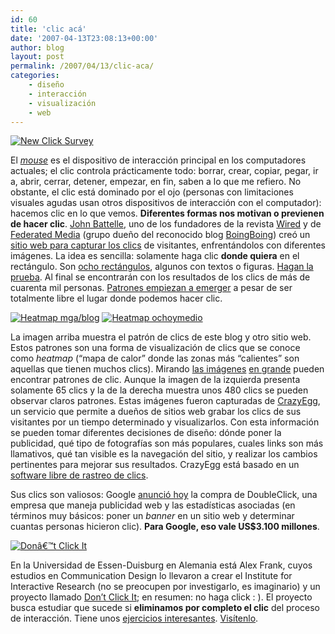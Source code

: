 ```yaml
---
id: 60
title: 'clic acá'
date: '2007-04-13T23:08:13+00:00'
author: blog
layout: post
permalink: /2007/04/13/clic-aca/
categories:
    - diseño
    - interacción
    - visualización
    - web
---
```


[![New Click Survey](/blog/assets/uploads/2007/04/clicksurvey.jpg)](http://blog.outer-court.com/click2/)

El [*mouse*](http://en.wikipedia.org/wiki/Computer_mouse "el mouse en Wikipedia") es el dispositivo de interacción principal en los computadores actuales; el clic controla prácticamente todo: borrar, crear, copiar, pegar, ir a, abrir, cerrar, detener, empezar, en fin, saben a lo que me refiero. No obstante, el clic está dominado por el ojo (personas con limitaciones visuales agudas usan otros dispositivos de interacción con el computador): hacemos clic en lo que vemos. **Diferentes formas nos motivan o previenen de hacer clic**. [John Battelle](http://battellemedia.com/ "sitio web Battelle Media"), uno de los fundadores de la revista [Wired](http://www.wired.com) y de [Federated Media](http://federatedmedia.net/) (grupo dueño del reconocido blog [BoingBoing](http://www.boingboing.net/)) creó un [sitio web para capturar los clics](http://blog.outer-court.com/click2/ "encuesta de clics") de visitantes, enfrentándolos con diferentes imágenes. La idea es sencilla: solamente haga clic **donde quiera** en el rectángulo. Son [ocho rectángulos](http://blog.outer-court.com/click2/ "encuesta de clics"), algunos con textos o figuras. [Hagan la prueba](http://blog.outer-court.com/click2/ "encuesta de clics"). Al final se encontrarán con los resultados de los clics de más de cuarenta mil personas. [Patrones empiezan a emerger](http://blog.outer-court.com/click2/?mode=result "resultados encuesta de clics") a pesar de ser totalmente libre el lugar donde podemos hacer clic.

[![Heatmap mga/blog](/blog/assets/uploads/2007/04/heatmap.thumbnail.gif)](/blog/assets/uploads/2007/04/heatmap.gif "Heatmap mga/blog") [![Heatmap ochoymedio](/blog/assets/uploads/2007/04/heatmap.thumbnail.png)](/blog/assets/uploads/2007/04/heatmap.png "Heatmap ochoymedio")

La imagen arriba muestra el patrón de clics de este blog y otro sitio web. Estos patrones son una forma de visualización de clics que se conoce como *heatmap* (“mapa de calor” donde las zonas más “calientes” son aquellas que tienen muchos clics). Mirando [las imágenes](/blog/assets/uploads/2007/04/heatmap.gif) [en grande](/blog/assets/uploads/2007/04/heatmap.png) pueden encontrar patrones de clic. Aunque la imagen de la izquierda presenta solamente 65 clics y la de la derecha muestra unos 480 clics se pueden observar claros patrones. Estas imágenes fueron capturadas de [CrazyEgg](http://crazyegg.com/ "sitio web CrazyEgg"), un servicio que permite a dueños de sitios web grabar los clics de sus visitantes por un tiempo determinado y visualizarlos. Con esta información se pueden tomar diferentes decisiones de diseño: dónde poner la publicidad, qué tipo de fotografí­as son más populares, cuales links son más llamativos, qué tan visible es la navegación del sitio, y realizar los cambios pertinentes para mejorar sus resultados. CrazyEgg está basado en un [software libre de rastreo de clics](http://blog.corunet.com/english/the-definitive-heatmap).

Sus clics son valiosos: Google [anunció hoy](http://www.google.com/intl/en/press/pressrel/doubleclick.html "comunicado de prensa") la compra de DoubleClick, una empresa que maneja publicidad web y las estadísticas asociadas (en términos muy básicos: poner un *banner* en un sitio web y determinar cuantas personas hicieron clic). **Para Google, eso vale US$3.100 millones**.

[![Donâ€™t Click It](/blog/assets/uploads/2007/04/dontclick.gif)](http://www.dontclick.it/ "Don't Click It")

En la Universidad de Essen-Duisburg en Alemania está Alex Frank, cuyos estudios en Communication Design lo llevaron a crear el Institute for Interactive Research (no se preocupen por investigarlo, es imaginario) y un proyecto llamado [Don’t Click It](http://www.dontclick.it/); en resumen: no haga click : ). El proyecto busca estudiar que sucede si **eliminamos por completo el clic** del proceso de interacción. Tiene unos [ejercicios interesantes](http://www.dontclick.it/). [Visí­tenlo](http://www.dontclick.it/ "sitio web Don't Click It").